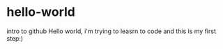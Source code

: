 # hello-world
intro to github
Hello world, i'm trying to leasrn to code and this is my first step:)
